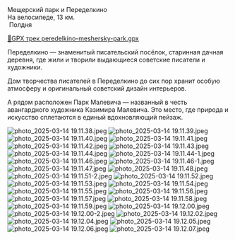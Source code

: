 
<link rel="stylesheet" href="../assets-custom/css/style-markdown.css">
<div class="cover-container" style="background-image: url('meshersky-1600.jpg');">
	<div class="cover-text">
		<div class="cover-title">
            Мещерский парк и Переделкино
        </div>
		<div class="cover-description">
			<div class="packages-location">
                <img loading="lazy" src="../assets-custom/icon-bike.png" alt="" class="cover-icon">
                <div class="h4-default regular">На велосипеде, 13 км.</div>
            </div>
            <div>
                <img class="cover-icon" loading="lazy" src="../assets-custom/icon-time.png" alt=""  />
                <span>Полдня</span>
            </div>
		</div>
	</div>
</div>

<div id="map"></div>

[📍GPX трек peredelkino-meshersky-park.gpx](peredelkino-meshersky-park.gpx)


Переделкино — знаменитый писательский посёлок, старинная дачная деревня, где жили и творили выдающиеся советские писатели и художники.

Дом творчества писателей в Переделкино до сих пор хранит особую атмосферу и оригинальный советский дизайн интерьеров.

А рядом расположен Парк Малевича — названный в честь авангардного художника Казимира Малевича. Это место, где природа и искусство сплетаются в единый вдохновляющий пейзаж.


![photo_2025-03-14 19.11.38.jpeg](imgs/photo_2025-03-14%2019.11.38.jpeg)
![photo_2025-03-14 19.11.39.jpeg](imgs/photo_2025-03-14%2019.11.39.jpeg)
![photo_2025-03-14 19.11.40.jpeg](imgs/photo_2025-03-14%2019.11.40.jpeg)
![photo_2025-03-14 19.11.41.jpeg](imgs/photo_2025-03-14%2019.11.41.jpeg)
![photo_2025-03-14 19.11.42.jpeg](imgs/photo_2025-03-14%2019.11.42.jpeg)
![photo_2025-03-14 19.11.43.jpeg](imgs/photo_2025-03-14%2019.11.43.jpeg)
![photo_2025-03-14 19.11.44.jpeg](imgs/photo_2025-03-14%2019.11.44.jpeg)
![photo_2025-03-14 19.11.44-1.jpeg](imgs/photo_2025-03-14%2019.11.44-1.jpeg)
![photo_2025-03-14 19.11.46.jpeg](imgs/photo_2025-03-14%2019.11.46.jpeg)
![photo_2025-03-14 19.11.46-1.jpeg](imgs/photo_2025-03-14%2019.11.46-1.jpeg)
![photo_2025-03-14 19.11.47.jpeg](imgs/photo_2025-03-14%2019.11.47.jpeg)
![photo_2025-03-14 19.11.48.jpeg](imgs/photo_2025-03-14%2019.11.48.jpeg)
![photo_2025-03-14 19.11.51-2.jpeg](imgs/photo_2025-03-14%2019.11.51-2.jpeg)
![photo_2025-03-14 19.11.52.jpeg](imgs/photo_2025-03-14%2019.11.52.jpeg)
![photo_2025-03-14 19.11.53.jpeg](imgs/photo_2025-03-14%2019.11.53.jpeg)
![photo_2025-03-14 19.11.54.jpeg](imgs/photo_2025-03-14%2019.11.54.jpeg)
![photo_2025-03-14 19.11.55.jpeg](imgs/photo_2025-03-14%2019.11.55.jpeg)
![photo_2025-03-14 19.11.56.jpeg](imgs/photo_2025-03-14%2019.11.56.jpeg)
![photo_2025-03-14 19.11.57.jpeg](imgs/photo_2025-03-14%2019.11.57.jpeg)
![photo_2025-03-14 19.11.58.jpeg](imgs/photo_2025-03-14%2019.11.58.jpeg)
![photo_2025-03-14 19.11.59.jpeg](imgs/photo_2025-03-14%2019.11.59.jpeg)
![photo_2025-03-14 19.12.00.jpeg](imgs/photo_2025-03-14%2019.12.00.jpeg)
![photo_2025-03-14 19.12.00-2.jpeg](imgs/photo_2025-03-14%2019.12.00-2.jpeg)
![photo_2025-03-14 19.12.02.jpeg](imgs/photo_2025-03-14%2019.12.02.jpeg)
![photo_2025-03-14 19.12.04.jpeg](imgs/photo_2025-03-14%2019.12.04.jpeg)
![photo_2025-03-14 19.12.05.jpeg](imgs/photo_2025-03-14%2019.12.05.jpeg)
![photo_2025-03-14 19.12.06.jpeg](imgs/photo_2025-03-14%2019.12.06.jpeg)
![photo_2025-03-14 19.12.07.jpeg](imgs/photo_2025-03-14%2019.12.07.jpeg)




<link href="https://api.mapbox.com/mapbox-gl-js/v3.10.0/mapbox-gl.css" rel="stylesheet">
<script src="https://api.mapbox.com/mapbox-gl-js/v3.10.0/mapbox-gl.js"></script>
<script src="https://cdn.jsdelivr.net/npm/js-yaml@4.1.0/dist/js-yaml.min.js"></script>
<script src="../assets-custom/js/cozy-journey.js"></script>
<script>architectMap({
    tracks: [{path: 'peredelkino-meshersky-park.gpx'}],
    points: 'points.yaml',
    zoom: 9.5,
    center: [37.50843, 55.67170],
    fitDuration: 6000
});
</script>

